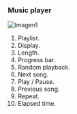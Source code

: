 ### Music player

![Imagen1](http://static.energysistem.com/images/manuals/39976/54dca2436ece9.jpg)

1. Playlist.
2. Display.
3. Length.
4. Progress bar.
5. Random playback.
6. Next song.
7. Play / Pause.
8. Previous song.
9. Repeat.
10. Elapsed time.
